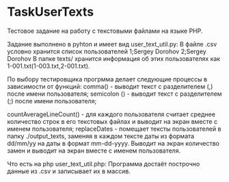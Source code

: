 # TaskUserTexts
Тестовое задание на работу с текстовыми файлами на языке PHP.

Задание выполнено в pyhton и имеет вид user_text_util.py:
В файле .csv условно хранится список пользователей 
1;Sergey Dorohov
2;Sergey Dorohov
В папке texts/ хранится информация об этих пользователях как 1-001.txt(1-003.txt,2-001.txt).

По выбору тестировщика прогрмма делает следующие процессы в зависимости от функций:
comma() - выводит текст с разделителем (,) после имени пользователя;
semicolon () - выводит текст с разделителем (;) после имени пользователя;

countAverageLineCount()  - для каждого пользователя считает среднее 
количество строк в его текстовых файлах и выводит на экран вместе с именем пользователя;
replaceDates - помещает тексты пользователей в папку ./output_texts, 
заменяя в каждом тексте даты из формата dd/mm/yy на даты в формат mm-dd-yyyy. 
Выводит на экран количество замен и выводит на экран вместе с именем пользователя.


Что есть на php user_text_util.php:
Программа достаёт построчно данные из .csv и записывает их в массив.
